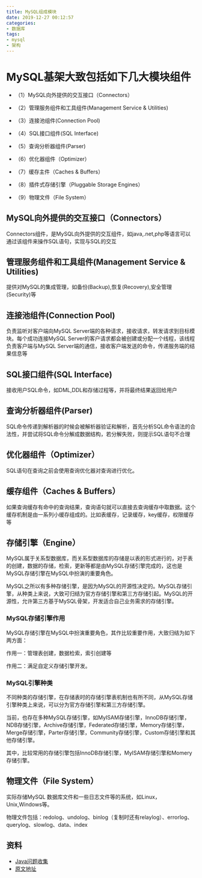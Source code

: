 ```yaml
---
title: MySQL组成模块
date: 2019-12-27 00:12:57
categories: 
- 数据库
tags:
- mysql
- 架构
---
```


# MySQL基架大致包括如下几大模块组件

- （1）MySQL向外提供的交互接口（Connectors）

- （2）管理服务组件和工具组件(Management Service & Utilities)

- （3）连接池组件(Connection Pool)

- （4）SQL接口组件(SQL Interface)

- （5）查询分析器组件(Parser)

- （6）优化器组件（Optimizer）

- （7）缓存主件（Caches & Buffers）

- （8）插件式存储引擎（Pluggable Storage Engines）

- （9）物理文件（File System）

## MySQL向外提供的交互接口（Connectors）

Connectors组件，是MySQL向外提供的交互组件，如java,.net,php等语言可以通过该组件来操作SQL语句，实现与SQL的交互

## 管理服务组件和工具组件(Management Service & Utilities)

提供对MySQL的集成管理，如备份(Backup),恢复(Recovery),安全管理(Security)等

## 连接池组件(Connection Pool)

负责监听对客户端向MySQL Server端的各种请求，接收请求，转发请求到目标模块。每个成功连接MySQL Server的客户请求都会被创建或分配一个线程，该线程负责客户端与MySQL Server端的通信，接收客户端发送的命令，传递服务端的结果信息等

## SQL接口组件(SQL Interface)

接收用户SQL命令，如DML,DDL和存储过程等，并将最终结果返回给用户

## 查询分析器组件(Parser)

SQL命令传递到解析器的时候会被解析器验证和解析，首先分析SQL命令语法的合法性，并尝试将SQL命令分解成数据结构，若分解失败，则提示SQL语句不合理

## 优化器组件（Optimizer）

SQL语句在查询之前会使用查询优化器对查询进行优化。

## 缓存组件（Caches & Buffers）

如果查询缓存有命中的查询结果，查询语句就可以直接去查询缓存中取数据。这个缓存机制是由一系列小缓存组成的。比如表缓存，记录缓存，key缓存，权限缓存等

## 存储引擎（Engine）

MySQL属于关系型数据库，而关系型数据库的存储是以表的形式进行的，对于表的创建，数据的存储，检索，更新等都是由MySQL存储引擎完成的，这也是MySQL存储引擎在MySQL中扮演的重要角色。

MySQL之所以有多种存储引擎，是因为MySQL的开源性决定的。MySQL存储引擎，从种类上来说，大致可归结为官方存储引擎和第三方存储引起。MySQL的开源性，允许第三方基于MySQL骨架，开发适合自己业务需求的存储引擎。

### MySQL存储引擎作用

MySQL存储引擎在MySQL中扮演重要角色，其作比较重要作用，大致归结为如下两方面：

作用一：管理表创建，数据检索，索引创建等

作用二：满足自定义存储引擎开发。

### MySQL引擎种类

不同种类的存储引擎，在存储表时的存储引擎表机制也有所不同，从MySQL存储引擎种类上来说，可以分为官方存储引擎和第三方存储引擎。

当前，也存在多种MySQL存储引擎，如MyISAM存储引擎，InnoDB存储引擎，NDB存储引擎，Archive存储引擎，Federated存储引擎，Memory存储引擎，Merge存储引擎，Parter存储引擎，Community存储引擎，Custom存储引擎和其他存储引擎。

其中，比较常用的存储引擎包括InnoDB存储引擎，MyISAM存储引擎和Momery存储引擎。

## 物理文件（File System）

实际存储MySQL 数据库文件和一些日志文件等的系统，如Linux，Unix,Windows等。

物理文件包括：redolog、undolog、binlog（复制时还有relaylog）、errorlog、querylog、slowlog、data、index

## 资料

- [Java问题收集](https://github.com/smltq/spring-boot-demo/tree/master/java-gather)
- [原文地址](https://github.com/smltq/blog/blob/master/source/_posts/issueGather/MySQL%E7%BB%84%E6%88%90%E6%A8%A1%E5%9D%97.md)